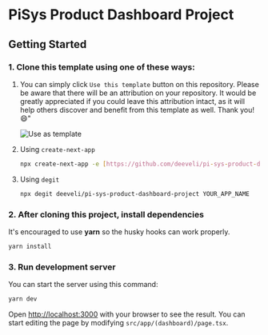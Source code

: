 # PiSys Product Dashboard Project

## Getting Started

### 1. Clone this template using one of these ways:

1. You can simply click `Use this template` button on this repository.
   Please be aware that there will be an attribution on your repository. It would be greatly appreciated if you could leave this attribution intact, as it will help others discover and benefit from this template as well. Thank you! 😄"

   ![Use as template](https://github.com/deeveli/nextjs-starter-tailwind/assets/14372275/a7ab09e3-8826-4d48-897e-ccad1b3e6e1d)

2. Using `create-next-app`

   ```bash
   npx create-next-app -e [https://github.com/deeveli/pi-sys-product-dashboard-project](https://github.com/deeveli/pi-sys-product-dashboard-project) project-name
   ```

3. Using `degit`

   ```bash
   npx degit deeveli/pi-sys-product-dashboard-project YOUR_APP_NAME
   ```

### 2. After cloning this project, install dependencies

It's encouraged to use **yarn** so the husky hooks can work properly.

```bash
yarn install
```

### 3. Run development server

You can start the server using this command:

```bash
yarn dev
```

Open [http://localhost:3000](http://localhost:3000) with your browser to see the result. You can start editing the page by modifying `src/app/(dashboard)/page.tsx`.
